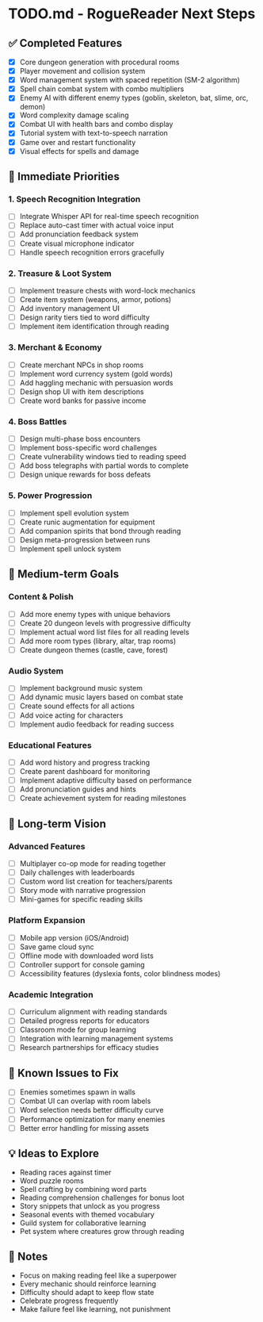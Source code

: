 # TODO.md - RogueReader Next Steps

## ✅ Completed Features
- [x] Core dungeon generation with procedural rooms
- [x] Player movement and collision system
- [x] Word management system with spaced repetition (SM-2 algorithm)
- [x] Spell chain combat system with combo multipliers
- [x] Enemy AI with different enemy types (goblin, skeleton, bat, slime, orc, demon)
- [x] Word complexity damage scaling
- [x] Combat UI with health bars and combo display
- [x] Tutorial system with text-to-speech narration
- [x] Game over and restart functionality
- [x] Visual effects for spells and damage

## 🚀 Immediate Priorities

### 1. Speech Recognition Integration
- [ ] Integrate Whisper API for real-time speech recognition
- [ ] Replace auto-cast timer with actual voice input
- [ ] Add pronunciation feedback system
- [ ] Create visual microphone indicator
- [ ] Handle speech recognition errors gracefully

### 2. Treasure & Loot System
- [ ] Implement treasure chests with word-lock mechanics
- [ ] Create item system (weapons, armor, potions)
- [ ] Add inventory management UI
- [ ] Design rarity tiers tied to word difficulty
- [ ] Implement item identification through reading

### 3. Merchant & Economy
- [ ] Create merchant NPCs in shop rooms
- [ ] Implement word currency system (gold words)
- [ ] Add haggling mechanic with persuasion words
- [ ] Design shop UI with item descriptions
- [ ] Create word banks for passive income

### 4. Boss Battles
- [ ] Design multi-phase boss encounters
- [ ] Implement boss-specific word challenges
- [ ] Create vulnerability windows tied to reading speed
- [ ] Add boss telegraphs with partial words to complete
- [ ] Design unique rewards for boss defeats

### 5. Power Progression
- [ ] Implement spell evolution system
- [ ] Create runic augmentation for equipment
- [ ] Add companion spirits that bond through reading
- [ ] Design meta-progression between runs
- [ ] Implement spell unlock system

## 🎯 Medium-term Goals

### Content & Polish
- [ ] Add more enemy types with unique behaviors
- [ ] Create 20 dungeon levels with progressive difficulty
- [ ] Implement actual word list files for all reading levels
- [ ] Add more room types (library, altar, trap rooms)
- [ ] Create dungeon themes (castle, cave, forest)

### Audio System
- [ ] Implement background music system
- [ ] Add dynamic music layers based on combat state
- [ ] Create sound effects for all actions
- [ ] Add voice acting for characters
- [ ] Implement audio feedback for reading success

### Educational Features
- [ ] Add word history and progress tracking
- [ ] Create parent dashboard for monitoring
- [ ] Implement adaptive difficulty based on performance
- [ ] Add pronunciation guides and hints
- [ ] Create achievement system for reading milestones

## 🔮 Long-term Vision

### Advanced Features
- [ ] Multiplayer co-op mode for reading together
- [ ] Daily challenges with leaderboards
- [ ] Custom word list creation for teachers/parents
- [ ] Story mode with narrative progression
- [ ] Mini-games for specific reading skills

### Platform Expansion
- [ ] Mobile app version (iOS/Android)
- [ ] Save game cloud sync
- [ ] Offline mode with downloaded word lists
- [ ] Controller support for console gaming
- [ ] Accessibility features (dyslexia fonts, color blindness modes)

### Academic Integration
- [ ] Curriculum alignment with reading standards
- [ ] Detailed progress reports for educators
- [ ] Classroom mode for group learning
- [ ] Integration with learning management systems
- [ ] Research partnerships for efficacy studies

## 🐛 Known Issues to Fix
- [ ] Enemies sometimes spawn in walls
- [ ] Combat UI can overlap with room labels
- [ ] Word selection needs better difficulty curve
- [ ] Performance optimization for many enemies
- [ ] Better error handling for missing assets

## 💡 Ideas to Explore
- Reading races against timer
- Word puzzle rooms
- Spell crafting by combining word parts
- Reading comprehension challenges for bonus loot
- Story snippets that unlock as you progress
- Seasonal events with themed vocabulary
- Guild system for collaborative learning
- Pet system where creatures grow through reading

## 📝 Notes
- Focus on making reading feel like a superpower
- Every mechanic should reinforce learning
- Difficulty should adapt to keep flow state
- Celebrate progress frequently
- Make failure feel like learning, not punishment
